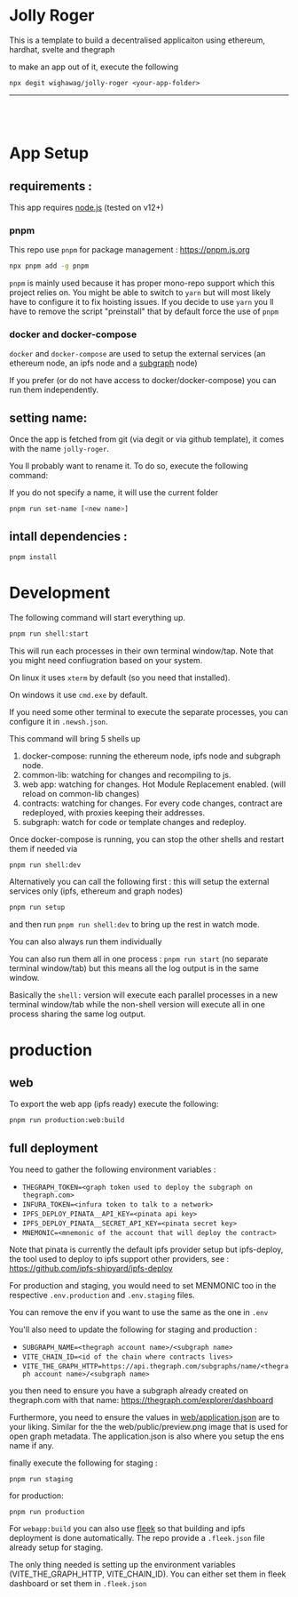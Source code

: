 <!--- -------------------------------------------- -->
# Jolly  Roger

This is a template to build a decentralised applicaiton using ethereum, hardhat, svelte and thegraph

to make an app out of it, execute the following

```
npx degit wighawag/jolly-roger <your-app-folder>
```

-------------------------
<br/>
<br/>
<!--- -------------------------------------------- -->

# App Setup

## requirements :

This app requires [node.js](https://nodejs.org/) (tested on v12+)

### pnpm

This repo use `pnpm` for package management : https://pnpm.js.org

```bash
npx pnpm add -g pnpm
```

`pnpm` is mainly used because it has proper mono-repo support which this project relies on.
You might be able to switch to `yarn` but will most likely have to configure it to fix hoisting issues.
If you decide to use `yarn` you ll have to remove the script "preinstall" that by default force the use of `pnpm`

### docker and docker-compose

`docker` and `docker-compose` are used to setup the external services (an ethereum node, an ipfs node and a [subgraph](https://thegraph.com) node)

If you prefer (or do not have access to docker/docker-compose) you can run them independently.

## setting name:

Once the app is fetched from git (via degit or via github template), it comes with the name `jolly-roger`.

You ll probably want to rename it. To do so, execute the following command:

If you do not specify a name, it will use the current folder

```bash
pnpm run set-name [<new name>]
```

## intall dependencies :

```bash
pnpm install
```

# Development

The following command will start everything up.

```bash
pnpm run shell:start
```

This will run each processes in their own terminal window/tap. Note that you might need confiugration based on your system.

On linux it uses `xterm` by default (so you need that installed).

On windows it use `cmd.exe` by default.

If you need some other terminal to execute the separate processes, you can configure it in `.newsh.json`.

This command will bring 5 shells up

1. docker-compose: running the ethereum node, ipfs node and subgraph node.
2. common-lib: watching for changes and recompiling to js.
3. web app: watching for changes. Hot Module Replacement enabled. (will reload on common-lib changes)
4. contracts: watching for changes. For every code changes, contract are redeployed, with proxies keeping their addresses.
5. subgraph: watch for code or template changes and redeploy.

Once docker-compose is running, you can stop the other shells and restart them if needed via

```bash
pnpm run shell:dev
```

Alternatively you can call the following first : this will setup the external services only (ipfs, ethereum and graph nodes)

```bash
pnpm run setup
```

and then run `pnpm run shell:dev` to bring up the rest in watch mode.

You can also always run them individually

You can also run them all in one process : `pnpm run start` (no separate terminal window/tab) but this means all the log output is in the same window.

Basically the `shell:` version will execute each parallel processes in a new terminal window/tab while the non-shell version will execute all in one process sharing the same log output.

# production

## web

To export the web app (ipfs ready) execute the following:

```bash
pnpm run production:web:build
```

## full deployment

You need to gather the following environment variables :

- `THEGRAPH_TOKEN=<graph token used to deploy the subgraph on thegraph.com>`
- `INFURA_TOKEN=<infura token to talk to a network>`
- `IPFS_DEPLOY_PINATA__API_KEY=<pinata api key>`
- `IPFS_DEPLOY_PINATA__SECRET_API_KEY=<pinata secret key>`
- `MNEMONIC=<mnemonic of the account that will deploy the contract>`

Note that pinata is currently the default ipfs provider setup but ipfs-deploy, the tool used to deploy to ipfs support other providers, see : https://github.com/ipfs-shipyard/ipfs-deploy

For production and staging, you would need to set MENMONIC too in the respective `.env.production` and `.env.staging` files.

You can remove the env if you want to use the same as the one in `.env`

You'll also need to update the following for staging and production :

- `SUBGRAPH_NAME=<thegraph account name>/<subgraph name>`
- `VITE_CHAIN_ID=<id of the chain where contracts lives>`
- `VITE_THE_GRAPH_HTTP=https://api.thegraph.com/subgraphs/name/<thegraph account name>/<subgraph name>`

you then need to ensure you have a subgraph already created on thegraph.com with that name: https://thegraph.com/explorer/dashboard

Furthermore, you need to ensure the values in [web/application.json](web/application.json) are to your liking. Similar for the the web/public/preview.png image that is used for open graph metadata. The application.json is also where you setup the ens name if any.

finally execute the following for staging :

```
pnpm run staging
```

for production:

```
pnpm run production
```

For `webapp:build` you can also use [fleek](https://fleek.co) so that building and ipfs deployment is done automatically. The repo provide a `.fleek.json` file already setup for staging.

The only thing needed is setting up the environment variables (VITE_THE_GRAPH_HTTP, VITE_CHAIN_ID). You can either set them in fleek dashboard or set them in `.fleek.json`
